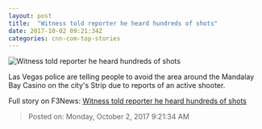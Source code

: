 ```yaml
---
layout: post
title:  "Witness told reporter he heard hundreds of shots"
date: 2017-10-02 09:21:34Z
categories: cnn-com-top-stories
---
```


![Witness told reporter he heard hundreds of shots](http://i2.cdn.cnn.com/cnnnext/dam/assets/171002021249-las-vegas-strip-police-response-active-shooter-super-tease.jpg)

Las Vegas police are telling people to avoid the area around the Mandalay Bay Casino on the city's Strip due to reports of an active shooter.


Full story on F3News: [Witness told reporter he heard hundreds of shots](http://www.f3nws.com/n/QPkbvD)

> Posted on: Monday, October 2, 2017 9:21:34 AM
